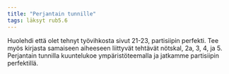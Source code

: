```yaml
---
title: "Perjantain tunnille"
tags: läksyt rub5.6
---
```


Huolehdi että olet tehnyt työvihkosta sivut 21-23, partisiipin perfekti. Tee myös kirjasta samaiseen aiheeseen liittyvät tehtävät nötskal, 2a, 3, 4, ja 5. Perjantain tunnilla kuuntelukoe ympäristöteemalla ja jatkamme partisiipin perfektillä.